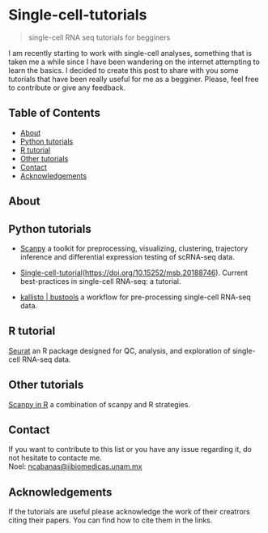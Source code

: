 # Single-cell-tutorials
> single-cell RNA seq tutorials for begginers

I am recently starting to work with single-cell analyses, something that is taken me a while since I have been wandering on the internet attempting to learn the basics. I decided to create this post to share with you some tutorials that have been really useful for me as a begginer. Please, feel free to contribute or give any feedback. 


<!-- TABLE OF CONTENTS -->
## Table of Contents

* [About](#About)
* [Python tutorials](#Python-tutorials)
* [R tutorial](#R-tutorial)
* [Other tutorials](#Other-tutorials)
* [Contact](#Contact)
* [Acknowledgements](#acknowledgements)


## About

## Python tutorials

* [Scanpy](https://scanpy.readthedocs.io/en/stable/#) a toolkit for preprocessing, visualizing, clustering, trajectory inference and differential expression testing of scRNA-seq data.
* [Single-cell-tutorial](https://github.com/theislab/single-cell-tutorial)(https://doi.org/10.15252/msb.20188746). Current best-practices in single-cell RNA-seq: a tutorial.

* [kallisto | bustools](https://www.kallistobus.tools/) a workflow for pre-processing single-cell RNA-seq data.



## R tutorial
[Seurat](https://satijalab.org/seurat/) an R package designed for QC, analysis, and exploration of single-cell RNA-seq data.


## Other tutorials
[Scanpy in R](https://theislab.github.io/scanpy-in-R/#content) a combination of scanpy and R strategies.


## Contact
If you want to contribute to this list or you have any issue regarding it, do not hesitate to contacte me.                            
Noel: ncabanas@iibiomedicas.unam.mx


## Acknowledgements
If the tutorials are useful please acknowledge the work of their creatrors citing their papers.
You can find how to cite them in the links.


